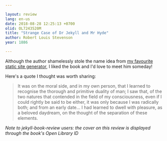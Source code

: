 ```yaml
---

layout: review
lang: en-us
date: 2018-08-28 12:25:13 +0700
olid: OL7243520M
title: "Strange Case of Dr Jekyll and Mr Hyde"
author: Robert Louis Stevenson
year: 1886

---
```


Although the author shamelessly stole the name idea from [my favourite static site generator](https://jekyllrb.com), I liked the book and I'd love to meet him someday!

Here's a quote I thought was worth sharing:

> It was on the moral side, and in my own person, that I learned to recognise the thorough and primitive duality of man; I saw that, of the two natures that contended in the field of my consciousness, even if I could rightly be said to be either, it was only because I was radically both; and from an early date... I had learned to dwell with pleasure, as a beloved daydream, on the thought of the separation of these elements.

*Note to jekyll-book-review users: the cover on this review is displayed through the book's Open Library ID*
